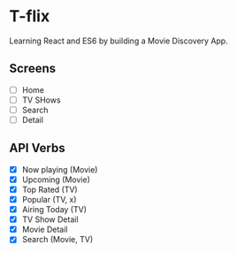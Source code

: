 # T-flix

Learning React and ES6 by building a Movie Discovery App.

## Screens

- [ ] Home
- [ ] TV SHows
- [ ] Search
- [ ] Detail

## API Verbs

- [x] Now playing (Movie)
- [x] Upcoming (Movie)
- [x] Top Rated (TV)
- [x] Popular (TV, x)
- [x] Airing Today (TV)
- [x] TV Show Detail
- [x] Movie Detail
- [x] Search (Movie, TV)
